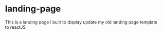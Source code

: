 # landing-page
This is a landing page I built to display update my old landing page template to reactJS
